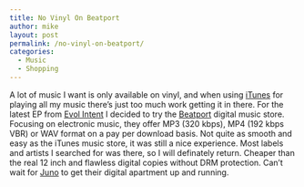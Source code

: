```yaml
---
title: No Vinyl On Beatport
author: mike
layout: post
permalink: /no-vinyl-on-beatport/
categories:
  - Music
  - Shopping
---
```

A lot of music I want is only available on vinyl, and when using [iTunes][1] for playing all my music there&#8217;s just too much work getting it in there. For the latest EP from [Evol Intent][2] I decided to try the [Beatport][3] digital music store. Focusing on electronic music, they offer MP3 (320 kbps), MP4 (192 kbps VBR) or WAV format on a pay per download basis. Not quite as smooth and easy as the iTunes music store, it was still a nice experience. Most labels and artists I searched for was there, so I will definately return. Cheaper than the real 12 inch and flawless digital copies without DRM protection. Can&#8217;t wait for [Juno][4] to get their digital apartment up and running.

 [1]: http://www.apple.com/itunes
 [2]: http://www.evolintent.com
 [3]: http://www.beatport.com
 [4]: https://www.juno.co.uk/digital/label/registration/